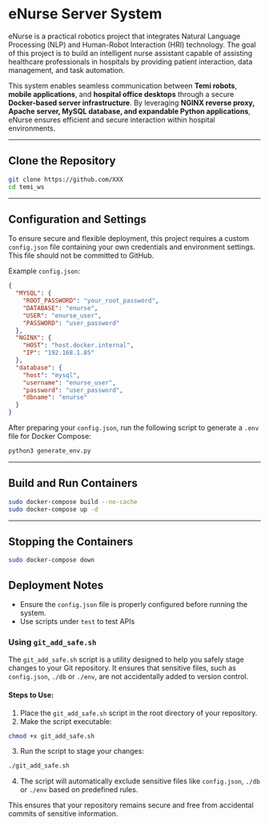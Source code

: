 # eNurse Server System

eNurse is a practical robotics project that integrates Natural Language Processing (NLP) and Human-Robot Interaction (HRI) technology. The goal of this project is to build an intelligent nurse assistant capable of assisting healthcare professionals in hospitals by providing patient interaction, data management, and task automation.

This system enables seamless communication between **Temi robots**, **mobile applications**, and **hospital office desktops** through a secure **Docker-based server infrastructure**. By leveraging **NGINX reverse proxy, Apache server, MySQL database, and expandable Python applications**, eNurse ensures efficient and secure interaction within hospital environments.

---

## Clone the Repository

```bash
git clone https://github.com/XXX
cd temi_ws
```

---

## Configuration and Settings

To ensure secure and flexible deployment, this project requires a custom `config.json` file containing your own credentials and environment settings. This file should not be committed to GitHub.

Example `config.json`:
```json
{
  "MYSQL": {
    "ROOT_PASSWORD": "your_root_password",
    "DATABASE": "enurse",
    "USER": "enurse_user",
    "PASSWORD": "user_password"
  },
  "NGINX": {
    "HOST": "host.docker.internal",
    "IP": "192.168.1.85"
  },
  "database": {
    "host": "mysql",
    "username": "enurse_user",
    "password": "user_password",
    "dbname": "enurse"
  }
}
```

After preparing your `config.json`, run the following script to generate a `.env` file for Docker Compose:

```bash
python3 generate_env.py
```

---

## Build and Run Containers

```bash
sudo docker-compose build --no-cache
sudo docker-compose up -d
```

---

## Stopping the Containers

```bash
sudo docker-compose down
```

## Deployment Notes

- Ensure the `config.json` file is properly configured before running the system.
- Use scripts under `test` to test APIs


### Using `git_add_safe.sh`

The `git_add_safe.sh` script is a utility designed to help you safely stage changes to your Git repository. It ensures that sensitive files, such as `config.json`, `./db` or `./env`, are not accidentally added to version control.

#### Steps to Use:

1. Place the `git_add_safe.sh` script in the root directory of your repository.
2. Make the script executable:
  ```bash
  chmod +x git_add_safe.sh
  ```
3. Run the script to stage your changes:
  ```bash
  ./git_add_safe.sh
  ```
4. The script will automatically exclude sensitive files like `config.json`, `./db` or `./env` based on predefined rules.

This ensures that your repository remains secure and free from accidental commits of sensitive information.
